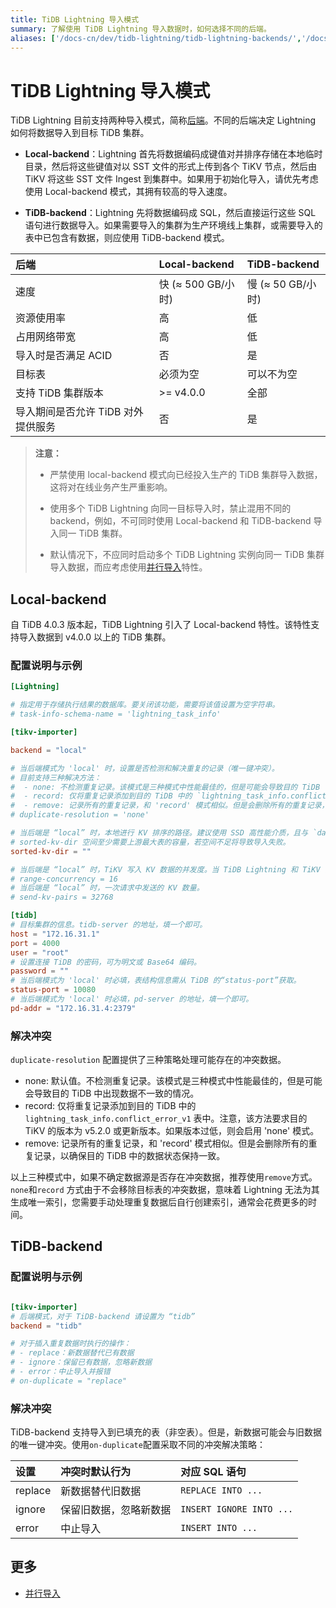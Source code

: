 ```yaml
---
title: TiDB Lightning 导入模式
summary: 了解使用 TiDB Lightning 导入数据时，如何选择不同的后端。
aliases: ['/docs-cn/dev/tidb-lightning/tidb-lightning-backends/','/docs-cn/dev/reference/tools/tidb-lightning/backend/','/zh/tidb/dev/tidb-lightning-tidb-backend','/docs-cn/dev/tidb-lightning/tidb-lightning-tidb-backend/','/docs-cn/dev/loader-overview/','/docs-cn/dev/reference/tools/loader/','/docs-cn/tools/loader/','/docs-cn/dev/load-misuse-handling/','/docs-cn/dev/reference/tools/error-case-handling/load-misuse-handling/','/zh/tidb/dev/loader-overview/']
---
```


# TiDB Lightning 导入模式

TiDB Lightning 目前支持两种导入模式，简称[后端](/tidb-lightning/tidb-lightning-glossary.md#backend)。不同的后端决定 Lightning 如何将数据导入到目标 TiDB 集群。

- **Local-backend**：Lightning 首先将数据编码成键值对并排序存储在本地临时目录，然后将这些键值对以 SST 文件的形式上传到各个 TiKV 节点，然后由 TiKV 将这些 SST 文件 Ingest 到集群中。如果用于初始化导入，请优先考虑使用 Local-backend 模式，其拥有较高的导入速度。

- **TiDB-backend**：Lightning 先将数据编码成 SQL，然后直接运行这些 SQL 语句进行数据导入。如果需要导入的集群为生产环境线上集群，或需要导入的表中已包含有数据，则应使用 TiDB-backend 模式。

| 后端 | Local-backend | TiDB-backend |
|:---|:---|:---|
| 速度 | 快 (≈ 500 GB/小时) | 慢 (≈ 50 GB/小时) |
| 资源使用率 | 高 | 低 |
| 占用网络带宽 | 高 | 低 |
| 导入时是否满足 ACID | 否 | 是 |
| 目标表 | 必须为空 |  可以不为空 |
| 支持 TiDB 集群版本 | >= v4.0.0| 全部 |
| 导入期间是否允许 TiDB 对外提供服务 | 否 | 是 |

> **注意：**
>
> - 严禁使用 local-backend 模式向已经投入生产的 TiDB 集群导入数据，这将对在线业务产生严重影响。
>
> - 使用多个 TiDB Lightning 向同一目标导入时，禁止混用不同的 backend，例如，不可同时使用 Local-backend 和 TiDB-backend 导入同一 TiDB 集群。
>
> - 默认情况下，不应同时启动多个 TiDB Lightning 实例向同一 TiDB 集群导入数据，而应考虑使用[并行导入](/tidb-lightning/tidb-lightning-distributed-import.md)特性。

## Local-backend

自 TiDB 4.0.3 版本起，TiDB Lightning 引入了 Local-backend 特性。该特性支持导入数据到 v4.0.0 以上的 TiDB 集群。

### 配置说明与示例

```toml
[Lightning]

# 指定用于存储执行结果的数据库。要关闭该功能，需要将该值设置为空字符串。
# task-info-schema-name = 'lightning_task_info'

[tikv-importer]

backend = "local"

# 当后端模式为 'local' 时，设置是否检测和解决重复的记录（唯一键冲突）。
# 目前支持三种解决方法：
#  - none: 不检测重复记录。该模式是三种模式中性能最佳的，但是可能会导致目的 TiDB 中出现数据不一致的情况。
#  - record: 仅将重复记录添加到目的 TiDB 中的 `lightning_task_info.conflict_error_v1` 表中。注意，该方法要求目的 TiKV 的版本为 v5.2.0 或更新版本。如果版本过低，则会启用下面的 'none' 模式。
#  - remove: 记录所有的重复记录，和 'record' 模式相似。但是会删除所有的重复记录，以确保目的 TiDB 中的数据状态保持一致。
# duplicate-resolution = 'none'

# 当后端是 “local” 时，本地进行 KV 排序的路径。建议使用 SSD 高性能介质，且与 `data-source-dir` 所在分属不同的存储介质，可有效提升导入性能。
# sorted-kv-dir 空间至少需要上游最大表的容量，若空间不足将导致导入失败。
sorted-kv-dir = ""

# 当后端是 “local” 时，TiKV 写入 KV 数据的并发度。当 TiDB Lightning 和 TiKV 直接网络传输速度超过万兆的时候，可以适当增加这个值。
# range-concurrency = 16
# 当后端是 “local” 时，一次请求中发送的 KV 数量。
# send-kv-pairs = 32768

[tidb]
# 目标集群的信息。tidb-server 的地址，填一个即可。
host = "172.16.31.1"
port = 4000
user = "root"
# 设置连接 TiDB 的密码，可为明文或 Base64 编码。
password = ""
# 当后端模式为 'local' 时必填，表结构信息需从 TiDB 的“status-port”获取。
status-port = 10080
# 当后端模式为 'local' 时必填，pd-server 的地址，填一个即可。
pd-addr = "172.16.31.4:2379"
```

### 解决冲突

`duplicate-resolution` 配置提供了三种策略处理可能存在的冲突数据。

- none: 默认值。不检测重复记录。该模式是三种模式中性能最佳的，但是可能会导致目的 TiDB 中出现数据不一致的情况。
- record: 仅将重复记录添加到目的 TiDB 中的 `lightning_task_info.conflict_error_v1` 表中。注意，该方法要求目的 TiKV 的版本为 v5.2.0 或更新版本。如果版本过低，则会启用 'none' 模式。
- remove: 记录所有的重复记录，和 'record' 模式相似。但是会删除所有的重复记录，以确保目的 TiDB 中的数据状态保持一致。

以上三种模式中，如果不确定数据源是否存在冲突数据，推荐使用`remove`方式。`none`和`record` 方式由于不会移除目标表的冲突数据，意味着 Lightning 无法为其生成唯一索引，您需要手动处理重复数据后自行创建索引，通常会花费更多的时间。

## TiDB-backend

### 配置说明与示例

```toml

[tikv-importer]
# 后端模式，对于 TiDB-backend 请设置为 “tidb”
backend = "tidb"

# 对于插入重复数据时执行的操作：
# - replace：新数据替代已有数据
# - ignore：保留已有数据，忽略新数据
# - error：中止导入并报错
# on-duplicate = "replace"
```

### 解决冲突

TiDB-backend 支持导入到已填充的表（非空表）。但是，新数据可能会与旧数据的唯一键冲突。使用`on-duplicate`配置采取不同的冲突解决策略：

| 设置 | 冲突时默认行为 | 对应 SQL 语句 |
|:---|:---|:---|
| replace | 新数据替代旧数据 | `REPLACE INTO ...` |
| ignore | 保留旧数据，忽略新数据 | `INSERT IGNORE INTO ...` |
| error | 中止导入 | `INSERT INTO ...` |

## 更多

- [并行导入](/tidb-lightning/tidb-lightning-distributed-import.md)